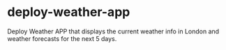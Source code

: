# deploy-weather-app
Deploy Weather APP that displays the current weather info in London and weather forecasts for the next 5 days.
